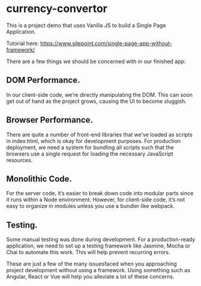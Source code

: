 # currency-convertor
This is a project demo that uses Vanilla JS to build a Single Page Application.

Tutorial here: https://www.sitepoint.com/single-page-app-without-framework/



There are a few things we should be concerned with in our finished app:

## DOM Performance. 

In our client-side code, we’re directly manipulating the DOM. This can soon get out of hand as the project grows, causing the UI to become sluggish.

## Browser Performance. 

There are quite a number of front-end libraries that we’ve loaded as scripts in index.html, which is okay for development purposes. For production deployment, we need a system for bundling all scripts such that the browsers use a single request for loading the necessary JavaScript resources.

## Monolithic Code. 

For the server code, it’s easier to break down code into modular parts since it runs within a Node environment. However, for client-side code, it’s not easy to organize in modules unless you use a bundler like webpack.

## Testing. 

Some manual testing was done during development. For a production-ready application, we need to set up a testing framework like Jasmine, Mocha or Chai to automate this work. This will help prevent recurring errors.


These are just a few of the many issuesfaced when you approaching project development without using a framework. Using something such as Angular, React or Vue will help you alleviate a lot of these concerns.